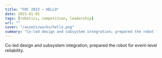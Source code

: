 ```yaml
---
title: "FRC 2023 — HELLO"
date: 2023-01-01
tags: [robotics, competition, leadership]
url: ""
cover: "/assets/works/hello.png"
summary: "Co-led design and subsystem integration; prepared the robot for event-level reliability."
---
```


Co-led design and subsystem integration; prepared the robot for event-level reliability.
